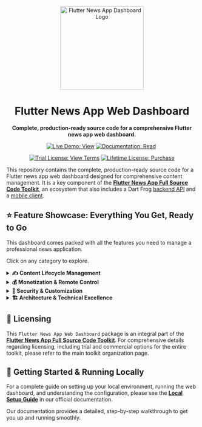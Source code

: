 <div align="center">
  <img src="https://avatars.githubusercontent.com/u/202675624?s=400&u=2daf23e8872a3b666bcd4f792a21fe2633097e79&v=4" alt="Flutter News App Dashboard Logo" width="220">
  <h1>Flutter News App Web Dashboard</h1>
  <p><strong>Complete, production-ready source code for a comprehensive Flutter news app web dashboard.</strong></p>
</div>

<p align="center">
  <a href="https://flutter-news-app-full-source-code.github.io/flutter-news-app-web-dashboard-full-source-code/"><img src="https://img.shields.io/badge/LIVE_DEMO-VIEW-orange?style=for-the-badge" alt="Live Demo: View"></a>
  <a href="https://flutter-news-app-full-source-code.github.io/docs/web-dashboard/local-setup/"><img src="https://img.shields.io/badge/DOCUMENTATION-READ-slategray?style=for-the-badge" alt="Documentation: Read"></a>
  <img src="https://img.shields.io/badge/coverage-_%25-red?style=for-the-badge" alt="">
</p>
<p align="center">
  <a href="LICENSE"><img src="https://img.shields.io/badge/TRIAL_LICENSE-VIEW_TERMS-blue?style=for-the-badge" alt="Trial License: View Terms"></a>
  <a href="https://github.com/sponsors/flutter-news-app-full-source-code"><img src="https://img.shields.io/badge/LIFETIME_LICENSE-PURCHASE-purple?style=for-the-badge" alt="Lifetime License: Purchase"></a>
</p>

This repository contains the complete, production-ready source code for a Flutter news app web dashboard designed for comprehensive content management. It is a key component of the [**Flutter News App Full Source Code Toolkit**](https://github.com/flutter-news-app-full-source-code), an ecosystem that also includes a Dart Frog [backend API](https://github.com/flutter-news-app-full-source-code/flutter-news-app-api-server-full-source-code) and a [mobile client](https://github.com/flutter-news-app-full-source-code/flutter-news-app-mobile-client-full-source-code).

## ⭐ Feature Showcase: Everything You Get, Ready to Go

This dashboard comes packed with all the features you need to manage a professional news application.

Click on any category to explore.

<details>
<summary><strong>✍️ Content Lifecycle Management</strong></summary>

### 📰 Comprehensive Content Management
Manage the entire lifecycle of your news content with full CRUD (Create, Read, Update, Delete) capabilities, complemented by advanced archiving and restoration features:
- **Headlines:** Draft, create, edit, archive, restore, and permanently delete news articles.
- **Topics:** Draft, Create, edit, archive, and restore news topics.
- **Sources:** Draft, Create, edit, archive, and restore news sources.
> **💡 Your Advantage:** Gain detailed control over your content. This centralized system ensures accuracy and consistency, allowing you to manage draft/active content and easily retrieve or remove archived items.

---

### 📊 Dashboard Overview
Get a real-time overview of your content ecosystem with key statistics and quick actions:
- **Content Counts:** View the total number of headlines, topics, and sources.
- **Recent Activity:** See recently created headlines to stay on top of new content.
- **Quick Actions:** Directly create new headlines, topics, or sources from the overview.
> **❤️ Your Advantage:** Quickly assess your content operation and jump directly into key management tasks, streamlining your workflow.

</details>

<details>
<summary><strong>💰 Monetization & Remote Control</strong></summary>

### 💸 Advanced Monetization Control
Manage the monetization engine of your mobile app directly from the dashboard. This integrated system provides deep control over your ad inventory and the rules that govern how ads are displayed.
- **Flexible Ad Provider System:** Switch the primary ad provider for the mobile app between `Google AdMob` for industry-standard monetization or your own `Local` ad server for full control over your inventory.
- **Local Ad Inventory Management:** When using the local provider, you have full CRUD capabilities for all your ad creatives, including:
    - **Native Ads:** Design ads that blend with your content.
    - **Banner Ads:** Implement traditional banner ads.
    - **Interstitial Ads:** Configure full-screen ads.
    - **Video Ads:** Manage video ad content.
- **Granular Remote Configuration:** Fine-tune the mobile ad experience without shipping an app update:
    - **Ad Unit Management:** Configure AdMob and local ad unit identifiers from one place.
    - **Role-Based Rules:** Define ad frequency, placement, and format based on user roles (guest, standard, premium).
    - **Format Control:** Set rules for feed ads, in-article ads, and interstitial ads independently.
> **💡 Your Advantage:** This provides a centralized control panel to manage a flexible monetization strategy. Deploy local ad campaigns or optimize your AdMob settings on the fly to maximize revenue potential.

---

### 🚀 Centralized Application Control
Manage the mobile client's remote configuration directly from the dashboard. This feature allows you to control various aspects of the mobile application without requiring an app store update. Configurable elements include:
- **Maintenance Mode:** Enable or disable maintenance mode for the mobile app.
- **Force Update:** Mandate app updates to a specific version, with an option to force users to update.
- **Feed Decorators:** Manage the enablement and visibility of in-feed promotional and engagement elements like `linkAccount`, `upgrade`, `rateApp`, `suggestedTopics`, etc.
- **User Preference Limits:** Set maximum limits for followed items (countries, sources, topics) and saved headlines, tiered by user roles.
> **🎯 Your Advantage:** Gain control over your mobile application's behavior. Adjust critical settings on the fly to ensure your users have the best experience and your business goals are met.

</details>

<details>
<summary><strong>🔐 Security & Customization</strong></summary>

### 🔐 Robust User Authentication
Secure authentication flows are built-in for administrators and publishers using Email + Code (Passwordless) Sign-In.
> **✅ Your Advantage:** The security and user management for your administrative team is already handled for you.

---

### 🎨 Customizable Dashboard Settings
Provide your administrative team with the ability to personalize their dashboard experience through a robust settings interface. This feature allows individual administrators and publishers to tailor the dashboard's appearance and behavior, including:
- **Appearance Settings:** Adjust base themes (light/dark/system), accent colors, font families, text scale factors, and font weights.
- **Language Selection:** Choose their preferred language for the dashboard interface.
> **💡 Your Advantage:** Improve the productivity of your administrative team with a customizable dashboard. Personalized display and language options create a more efficient and user-friendly management experience.

</details>

<details>
<summary><strong>🏗️ Architecture & Technical Excellence</strong></summary>

### 🖥️ Responsive Web UI
Built with `flutter_adaptive_scaffold`, the dashboard offers a clean, responsive interface that works well on any screen size.
> **↔️ Your Advantage:** Provides a consistent administrative experience on desktops, tablets, and mobile browsers.

---

### 🏗️ Clean & Modern Architecture
Developed with best practices for a maintainable and scalable codebase:
- **Flutter & Dart:** Modern web development.
- **BLoC Pattern:** Predictable state management.
- **GoRouter:** Well-structured navigation.
> **📈 Your Advantage:** The dashboard is built on a clean, modern architecture that is easy to understand and maintain.

---

### 🛠️ Flexible Environment Configuration
Switch between development (in-memory data or local API) and production environments with a simple code change.
> **🚀 Your Advantage:** This setup speeds up the development cycle and simplifies deployment.

---

### 🌍 Localization Ready
Fully internationalized with working English and Arabic localizations (`.arb` files). Adding more languages is straightforward.
> **🌐 Your Advantage:** Adapt your dashboard for a global team.

</details>

## 🔑 Licensing

This `Flutter News App Web Dashboard` package is an integral part of the [**Flutter News App Full Source Code Toolkit**](https://github.com/flutter-news-app-full-source-code). For comprehensive details regarding licensing, including trial and commercial options for the entire toolkit, please refer to the main toolkit organization page.


## 🚀 Getting Started & Running Locally

For a complete guide on setting up your local environment, running the web dashboard, and understanding the configuration, please see the **[Local Setup Guide](https://flutter-news-app-full-source-code.github.io/docs/web-dashboard/local-setup/)** in our official documentation.

Our documentation provides a detailed, step-by-step walkthrough to get you up and running smoothly.
